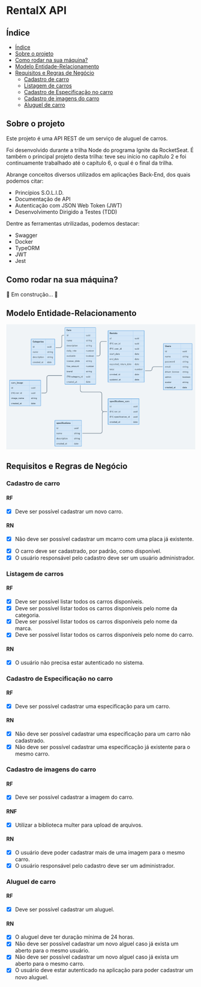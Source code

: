 # RentalX API

## Índice

<!-- ts -->
   * [Índice](#índice)
   * [Sobre o projeto](#sobre-o-projeto)
   * [Como rodar na sua máquina?](#como-rodar-na-sua-máquina)
   * [Modelo Entidade-Relacionamento](#modelo-entidade-relacionamento)
   * [Requisitos e Regras de Negócio](#requisitos-e-regras-de-negócio)
      * [Cadastro de carro](#cadastro-de-carro)
      * [Listagem de carros](#listagem-de-carros)
      * [Cadastro de Especificação no carro](#cadastro-de-especificação-no-carro)
      * [Cadastro de imagens do carro](#cadastro-de-imagens-do-carro)
      * [Aluguel de carro](#aluguel-de-carro)
<!-- te -->

## Sobre o projeto

Este projeto é uma API REST de um serviço de aluguel de carros.

Foi desenvolvido durante a trilha Node do programa Ignite da RocketSeat. É também o principal projeto desta trilha: teve seu início no capítulo 2 e foi continuamente trabalhado até o capítulo 6, o qual é o final da trilha.

Abrange conceitos diversos utilizados em aplicações Back-End, dos quais podemos citar:

- Princípios S.O.L.I.D.
- Documentação de API
- Autenticação com JSON Web Token (JWT)
- Desenvolvimento Dirigido a Testes (TDD)

Dentre as ferramentas utrilizadas, podemos destacar:

- Swagger
- Docker
- TypeORM
- JWT
- Jest

## Como rodar na sua máquina?

🚧 Em construção...  🚧

## Modelo Entidade-Relacionamento

<img
  alt="Imagem contendo o Modelo Entidade-Relacionamento da API RentalX. Contém as seguintes tabelas, nomeadas em inglês utilizando o padrão de nomenclatura snake case: cars, cars_image, categories, specifications, specifications_cars, users e rentals."
  title="Modelo Entidade-Relacionamento da API RentalX"
  src="./assets/diagrama.png"
/>

## Requisitos e Regras de Negócio

### Cadastro de carro

#### RF
- [x] Deve ser possível cadastrar um novo carro.

#### RN
- [x] Não deve ser possível cadastrar um mcarro com uma placa já existente.
<!-- - [ ] Não deve ser possível alterar a placa de um carro já cadastrado. -->
- [x] O carro deve ser cadastrado, por padrão, como disponível.
- [x] O usuário responsável pelo cadastro deve ser um usuário administrador.

### Listagem de carros

#### RF
- [x] Deve ser possível listar todos os carros disponíveis.
- [x] Deve ser possível listar todos os carros disponíveis pelo nome da categoria.
- [x] Deve ser possível listar todos os carros disponíveis pelo nome da marca.
- [x] Deve ser possível listar todos os carros disponíveis pelo nome do carro.

#### RN
- [x] O usuário não precisa estar autenticado no sistema.

### Cadastro de Especificação no carro

#### RF
- [x] Deve ser possível cadastrar uma especificação para um carro.
<!-- - [ ] Deve ser possível listar todas as especificações.
- [ ] Deve ser possível listar todos os carros. -->

#### RN
- [x] Não deve ser possível cadastrar uma especificação para um carro não cadastrado.
- [x] Não deve ser possível cadastrar uma especificação já existente para o mesmo carro.

### Cadastro de imagens do carro

#### RF
- [x] Deve ser possível cadastrar a imagem do carro.

#### RNF
- [x] Utilizar a biblioteca multer para upload de arquivos.

#### RN
- [x] O usuário deve poder cadastrar mais de uma imagem para o mesmo carro.
- [x] O usuário responsável pelo cadastro  deve ser um administrador.

### Aluguel de carro

#### RF
- [x] Deve ser possível cadastrar um aluguel.

#### RN

- [x] O aluguel deve ter duração mínima de 24 horas.
- [x] Não deve ser possível cadastrar um novo alguel caso já exista um aberto para o mesmo usuário.
- [x] Não deve ser possível cadastrar um novo alguel caso já exista um aberto para o mesmo carro.
- [x] O usuário deve estar autenticado na aplicação para poder cadastrar um novo aluguel.